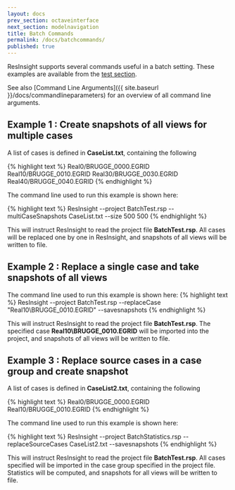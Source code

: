 ```yaml
---
layout: docs
prev_section: octaveinterface
next_section: modelnavigation
title: Batch Commands
permalink: /docs/batchcommands/
published: true
---
```


ResInsight supports several commands useful in a batch setting. These examples are available from the [test section](https://github.com/OPM/ResInsight/tree/master/TestModels/Case_with_10_timesteps).

See also [Command Line Arguments]({{ site.baseurl }}/docs/commandlineparameters) for an overview of all command line arguments.

## Example 1 : Create snapshots of all views for multiple cases
A list of cases is defined in **CaseList.txt**, containing the following

{% highlight text %}
    Real0/BRUGGE_0000.EGRID
    Real10/BRUGGE_0010.EGRID
    Real30/BRUGGE_0030.EGRID
    Real40/BRUGGE_0040.EGRID
{% endhighlight %}

The command line used to run this example is shown here:

{% highlight text %}
    ResInsight --project BatchTest.rsp --multiCaseSnapshots CaseList.txt --size 500 500
{% endhighlight %}

This will instruct ResInsight to read the project file **BatchTest.rsp**. All cases will be replaced one by one in ResInsight, and snapshots of all views will be written to file. 


## Example 2 : Replace a single case and take snapshots of all views

The command line used to run this example is shown here:
{% highlight text %}
    ResInsight --project BatchTest.rsp --replaceCase "Real10\BRUGGE_0010.EGRID" --savesnapshots
{% endhighlight %}

This will instruct ResInsight to read the project file **BatchTest.rsp**. The specified case **Real10\BRUGGE_0010.EGRID** will be imported into the project, and snapshots of all views will be written to file. 


## Example 3 : Replace source cases in a case group and create snapshot
A list of cases is defined in **CaseList2.txt**, containing the following

{% highlight text %}
    Real0/BRUGGE_0000.EGRID
    Real10/BRUGGE_0010.EGRID
{% endhighlight %}

The command line used to run this example is shown here:

{% highlight text %}
    ResInsight --project BatchStatistics.rsp --replaceSourceCases CaseList2.txt --savesnapshots
{% endhighlight %}

This will instruct ResInsight to read the project file **BatchTest.rsp**. All cases specified will be imported in the case group specified in the project file. Statistics will be computed, and snapshots for all views will be written to file.